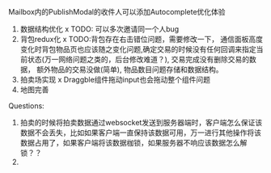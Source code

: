 Mailbox内的PublishModal的收件人可以添加Autocomplete优化体验
1. 数据结构优化 x   TODO: 可以多次邀请同一个人bug
2. 背包redux化 x    TODO:背包存在右击错位问题，需要修改一下， 通信面板高度变化时背包物品页也应该随之变化问题,确定交易的时候没有任何回调来指定当前状态(万一网络问题之类的，后台修改难道？), 交易完成没有删除交易的数据， 额外物品的交易没做(简单), 物品数目问题存储和数据结构。
3. 拍卖场实现 x Draggble组件拖动input也会拖动整个组件问题
4. 地图完善


Questions: 
1. 拍卖的时候将拍卖数据通过websocket发送到服务器端时，客户端怎么保证该数据不会丢失，比如如果客户端一直保持该数据可用，万一进行其他操作将该数据占用了，如果客户端将该数据枷锁，如果服务器不响应该数据怎么解锁？？
2. 
